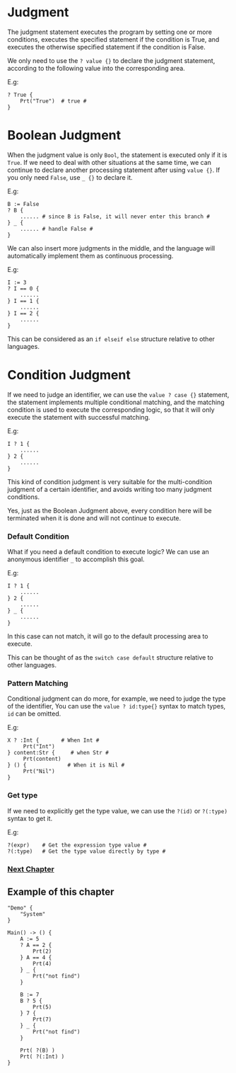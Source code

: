 # Judgment
The judgment statement executes the program by setting one or more conditions, executes the specified statement if the condition is True, and executes the otherwise specified statement if the condition is False.

We only need to use the `? value {}` to declare the judgment statement, according to the following value into the corresponding area.

E.g:
```
? True {
    Prt("True")  # true #
}
```
# Boolean Judgment
When the judgment value is only `Bool`, the statement is executed only if it is `True`. 
If we need to deal with other situations at the same time, we can continue to declare another processing statement after using `value {}`.
If you only need `False`, use `_ {}` to declare it.

E.g:
```
B := False
? B {
    ...... # since B is False, it will never enter this branch #
} _ {
    ...... # handle False #
}
```

We can also insert more judgments in the middle, and the language will automatically implement them as continuous processing.

E.g:
```
I := 3
? I == 0 {
    ......
} I == 1 {
    ......
} I == 2 {
    ......
}
```

This can be considered as an `if elseif else` structure relative to other languages.
# Condition Judgment
If we need to judge an identifier, we can use the `value ? case {}` statement, the statement implements multiple conditional matching, and the matching condition is used to execute the corresponding logic, so that it will only execute the statement with successful matching.

E.g:
```
I ? 1 {
    ......
} 2 {
    ......
}
```
This kind of condition judgment is very suitable for the multi-condition judgment of a certain identifier, and avoids writing too many judgment conditions.

Yes, just as the Boolean Judgment above, every condition here will be terminated when it is done and will not continue to execute.

### Default Condition
What if you need a default condition to execute logic? We can use an anonymous identifier `_` to accomplish this goal.

E.g:
```
I ? 1 {
    ......
} 2 {
    ......
} _ {
    ......
}
```
In this case can not match, it will go to the default processing area to execute.

This can be thought of as the `switch case default` structure relative to other languages.

### Pattern Matching
Conditional judgment can do more, for example, we need to judge the type of the identifier,
You can use the `value ? id:type{}` syntax to match types, `id` can be omitted.

E.g:
```
X ? :Int {       # When Int #
     Prt("Int")
} content:Str {     # when Str #
     Prt(content)
} () {             # When it is Nil #
     Prt("Nil")
}
```
### Get type
If we need to explicitly get the type value, we can use the `?(id)` or `?(:type)` syntax to get it.

E.g:
```
?(expr)    # Get the expression type value #
?(:type)   # Get the type value directly by type #
```
### [Next Chapter](loop.md)

## Example of this chapter
```
"Demo" {
    "System"
}

Main() -> () {
    A := 5
    ? A == 2 { 
        Prt(2) 
    } A == 4 { 
        Prt(4) 
    } _ { 
        Prt("not find") 
    }

    B := 7
    B ? 5 { 
        Prt(5) 
    } 7 { 
        Prt(7) 
    } _ { 
        Prt("not find") 
    }

    Prt( ?(B) )
    Prt( ?(:Int) )
}
```